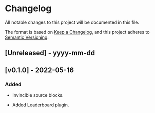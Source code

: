 # Changelog
 
All notable changes to this project will be documented in this file.

The format is based on [Keep a Changelog](http://keepachangelog.com/),
and this project adheres to [Semantic Versioning](http://semver.org/).

## [Unreleased] - yyyy-mm-dd

## [v0.1.0] - 2022-05-16

### Added

- Invincible source blocks.

- Added Leaderboard plugin.
